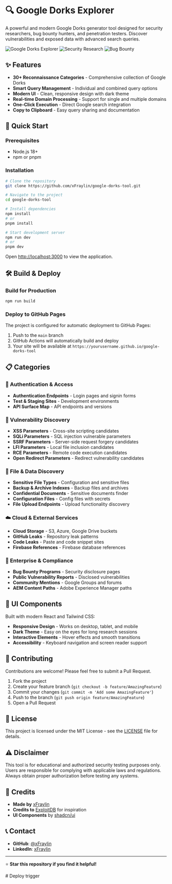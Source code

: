 # 🔍 Google Dorks Explorer

A powerful and modern Google Dorks generator tool designed for security researchers, bug bounty hunters, and penetration testers. Discover vulnerabilities and exposed data with advanced search queries.

![Google Dorks Explorer](https://img.shields.io/badge/Google-Dorks-blue?style=for-the-badge&logo=google)
![Security Research](https://img.shields.io/badge/Security-Research-red?style=for-the-badge&logo=security)
![Bug Bounty](https://img.shields.io/badge/Bug-Bounty-green?style=for-the-badge&logo=hackerone)

## ✨ Features

- **30+ Reconnaissance Categories** - Comprehensive collection of Google Dorks
- **Smart Query Management** - Individual and combined query options
- **Modern UI** - Clean, responsive design with dark theme
- **Real-time Domain Processing** - Support for single and multiple domains
- **One-Click Execution** - Direct Google search integration
- **Copy to Clipboard** - Easy query sharing and documentation

## 🚀 Quick Start

### Prerequisites
- Node.js 18+ 
- npm or pnpm

### Installation

```bash
# Clone the repository
git clone https://github.com/xFraylin/google-dorks-tool.git

# Navigate to the project
cd google-dorks-tool

# Install dependencies
npm install
# or
pnpm install

# Start development server
npm run dev
# or
pnpm dev
```

Open [http://localhost:3000](http://localhost:3000) to view the application.

## 🛠️ Build & Deploy

### Build for Production
```bash
npm run build
```

### Deploy to GitHub Pages
The project is configured for automatic deployment to GitHub Pages:

1. Push to the `main` branch
2. GitHub Actions will automatically build and deploy
3. Your site will be available at `https://yourusername.github.io/google-dorks-tool`

## 📋 Categories

### 🔐 Authentication & Access
- **Authentication Endpoints** - Login pages and signin forms
- **Test & Staging Sites** - Development environments
- **API Surface Map** - API endpoints and versions

### 🎯 Vulnerability Discovery
- **XSS Parameters** - Cross-site scripting candidates
- **SQLi Parameters** - SQL injection vulnerable parameters
- **SSRF Parameters** - Server-side request forgery candidates
- **LFI Parameters** - Local file inclusion candidates
- **RCE Parameters** - Remote code execution candidates
- **Open Redirect Parameters** - Redirect vulnerability candidates

### 📁 File & Data Discovery
- **Sensitive File Types** - Configuration and sensitive files
- **Backup & Archive Indexes** - Backup files and archives
- **Confidential Documents** - Sensitive documents finder
- **Configuration Files** - Config files with secrets
- **File Upload Endpoints** - Upload functionality discovery

### ☁️ Cloud & External Services
- **Cloud Storage** - S3, Azure, Google Drive buckets
- **GitHub Leaks** - Repository leak patterns
- **Code Leaks** - Paste and code snippet sites
- **Firebase References** - Firebase database references

### 🏢 Enterprise & Compliance
- **Bug Bounty Programs** - Security disclosure pages
- **Public Vulnerability Reports** - Disclosed vulnerabilities
- **Community Mentions** - Google Groups and forums
- **AEM Content Paths** - Adobe Experience Manager paths

## 🎨 UI Components

Built with modern React and Tailwind CSS:
- **Responsive Design** - Works on desktop, tablet, and mobile
- **Dark Theme** - Easy on the eyes for long research sessions
- **Interactive Elements** - Hover effects and smooth transitions
- **Accessibility** - Keyboard navigation and screen reader support

## 🤝 Contributing

Contributions are welcome! Please feel free to submit a Pull Request.

1. Fork the project
2. Create your feature branch (`git checkout -b feature/AmazingFeature`)
3. Commit your changes (`git commit -m 'Add some AmazingFeature'`)
4. Push to the branch (`git push origin feature/AmazingFeature`)
5. Open a Pull Request

## 📝 License

This project is licensed under the MIT License - see the [LICENSE](LICENSE) file for details.

## ⚠️ Disclaimer

This tool is for educational and authorized security testing purposes only. Users are responsible for complying with applicable laws and regulations. Always obtain proper authorization before testing any systems.

## 🙏 Credits

- **Made by** [xFraylin](https://github.com/xFraylin)
- **Credits to** [ExploitDB](https://www.exploit-db.com/) for inspiration
- **UI Components** by [shadcn/ui](https://ui.shadcn.com/)

## 📞 Contact

- **GitHub**: [@xFraylin](https://github.com/xFraylin)
- **LinkedIn**: [xFraylin](https://linkedin.com/in/xfraylin)

---

⭐ **Star this repository if you find it helpful!**

#   D e p l o y   t r i g g e r  
 